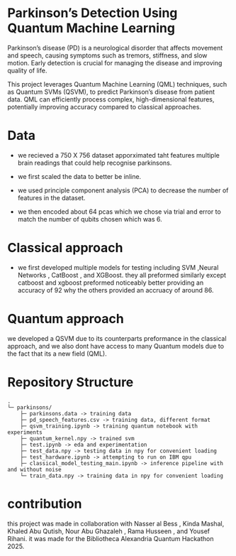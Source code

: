 
# Parkinson’s Detection Using Quantum Machine Learning


Parkinson’s disease (PD) is a neurological disorder that affects movement and speech, causing symptoms such as tremors, stiffness, and slow motion. Early detection is crucial for managing the disease and improving quality of life.

This project leverages Quantum Machine Learning (QML) techniques, such as Quantum SVMs (QSVM), to predict Parkinson’s disease from patient data. QML can efficiently process complex, high-dimensional features, potentially improving accuracy compared to classical approaches. 


# Data
- we recieved a 750 X 756 dataset apporximated taht features multiple brain readings that could help recognise parkinsons.

- we first scaled the data to better be inline.
- we used principle component analysis (PCA) to decrease the number of features in the dataset.
- we then encoded about 64 pcas which we chose via trial and error to match the number of qubits chosen which was 6.


# Classical approach 
- we first developed multiple models for testing including SVM ,Neural Networks , CatBoost , and XGBoost. they all preformed similarly except catboost and xgboost preformed noticeably better providing an accuracy of 92 why the others provided an accruacy of around 86.


# Quantum approach
we developed a QSVM due to its counterparts preformance in the classical approach, and we also dont have access to many Quantum models due to the fact that its a new field (QML).


# Repository Structure 
```text
.
└─ parkinsons/
    ├─ parkinsons.data -> training data
    ├─ pd_speech_features.csv -> training data, different format
    ├─ qsvm_training.ipynb -> training quantum notebook with experiments
    ├─ quantum_kernel.npy -> trained svm
    ├─ test.ipynb -> eda and experimentation
    ├─ test_data.npy -> testing data in npy for convenient loading
    ├─ test_hardware.ipynb -> attempting to run on IBM qpu
    ├─ classical_model_testing_main.ipynb -> inference pipeline with and without noise
    └─ train_data.npy -> training data in npy for convenient loading

```
# contribution

this project was made in collaboration with Nasser al Bess , Kinda Mashal, Khaled Abu Qutish, Nour Abu Ghazaleh , Rama Husseen , and Yousef Rihani.
it was made for the Bibliotheca Alexandria Quantum Hackathon 2025.





